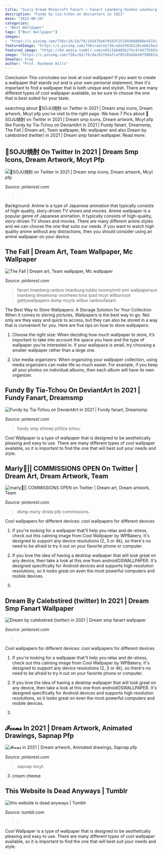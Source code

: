 ```yaml
---
title: "Scary Dream Minecraft Fanart ~ Fanart Lmanberg Ranboo Lmanburg Tubbo Tommyinnit Emi Wallpapersun Manberg Dreamsmp Voorhees Tons Ipad Mcyt Wilbursoot Gettywallpapers Dsmp Mcyts Wilbur Ranboofanart"
description: "Fundy by tia-tchou on deviantart in 2021"
date: "2022-06-29"
categories:
- "Best Wallpaper"
tags: ["Best Wallpaper"]
images:
- "https://i.pinimg.com/736x/1d/18/76/1d1876e6f0183f2518938b8680e56191.jpg"
featuredImage: "https://i.pinimg.com/736x/ad/e2/56/ade2561b120ceb629a14faef53964fc4.jpg"
featured_image: "https://64.media.tumblr.com/e0511b6489b27bc47d477b581d670407/6e96d039a2f2da7e-6b/s1280x1920/45d9fd7486edc9bcd5c75e8eea9227daa7101cfe.png"
image: "https://i.pinimg.com/736x/01/f4/da/01f4da7caf05281bbbe8f508831d4548.jpg"
ShowToc: true
author: "Prof. Rasheed Hills"
---
```



Conclusion
This concludes our look at cool wallpaper! If you want to create a wallpaper that stands out and is your own personal statement, then it's important to find a wallpaper that is both unique and stylish. There are many different types of cool wallpaper available, so be sure to choose the one that is best suited for your taste.

	

		
searching about 🥩SOJU焼酎 on Twitter in 2021 | Dream smp icons, Dream artwork, Mcyt pfp you've visit to the right page. We have 7 Pics about 🥩SOJU焼酎 on Twitter in 2021 | Dream smp icons, Dream artwork, Mcyt pfp like Fundy by Tia-Tchou on DeviantArt in 2021 | Fundy fanart, Dreamsmp, The Fall | Dream art, Team wallpaper, Mc wallpaper and also Dream by calebstired (twitter) in 2021 | Dream smp fanart wallpaper. Read more:
		
    
## 🥩SOJU焼酎 On Twitter In 2021 | Dream Smp Icons, Dream Artwork, Mcyt Pfp

<img loading=lazy src="https://i.pinimg.com/736x/01/f4/da/01f4da7caf05281bbbe8f508831d4548.jpg" onerror="this.onerror=null;this.src='https://tse3.mm.bing.net/th?id=OIP.inM-i-YIvbBiO2iCT0m4tQHaHY&amp;pid=15.1';" alt="🥩SOJU焼酎 on Twitter in 2021 | Dream smp icons, Dream artwork, Mcyt pfp">

_Source: pinterest.com_

>. 

	

Background: Anime is a type of Japanese animation that typically consists of high-quality, story-driven TV shows and movies.
Anime wallpaper is a popular genre of Japanese animation. It typically consists of high-quality, story-driven TV shows and movies. There are many different anime styles and we can choose the one that suits our needs. If you want to watch high quality anime without any distractions, then you should consider using an anime wallpaper on your device.

    
## The Fall | Dream Art, Team Wallpaper, Mc Wallpaper

<img loading=lazy src="https://i.pinimg.com/736x/ad/e2/56/ade2561b120ceb629a14faef53964fc4.jpg" onerror="this.onerror=null;this.src='https://tse4.mm.bing.net/th?id=OIP.kljBIL9h4n6ur03zQ-772AHaM1&amp;pid=15.1';" alt="The Fall | Dream art, Team wallpaper, Mc wallpaper">

_Source: pinterest.com_

>fanart lmanberg ranboo lmanburg tubbo tommyinnit emi wallpapersun manberg dreamsmp voorhees tons ipad mcyt wilbursoot gettywallpapers dsmp mcyts wilbur ranboofanart. 

	

The Best Way to Store Wallpapers: A Storage Solution for Your Collection
When it comes to storing pictures, Wallpapers is the best way to go. Not only are they easy and quick to access, but they can also be stored in a way that is convenient for you. Here are five tips on how to store wallpapers:
1) Choose the right size: When deciding how much wallpaper to store, it’s important to take into account the space you have and the type of wallpaper you’re interested in. If your wallspace is small, try choosing a smaller wallpaper rather than a large one.

2) Use media organizers: When organizing your wallpaper collection, using media organizers can make life so much easier. For example, if you keep all your photos on individual albums, then each album will have its own organizer.

    
## Fundy By Tia-Tchou On DeviantArt In 2021 | Fundy Fanart, Dreamsmp

<img loading=lazy src="https://i.pinimg.com/736x/1d/18/76/1d1876e6f0183f2518938b8680e56191.jpg" onerror="this.onerror=null;this.src='https://tse2.mm.bing.net/th?id=OIP.gWBFhTf5deKX1-7QTJahOwHaLH&amp;pid=15.1';" alt="Fundy by Tia-Tchou on DeviantArt in 2021 | Fundy fanart, Dreamsmp">

_Source: pinterest.com_

>fundy smp shimeji ph1lza tchou. 

	

Cool Wallpaper is a type of wallpaper that is designed to be aesthetically pleasing and easy to use. There are many different types of cool wallpaper available, so it is important to find the one that will best suit your needs and style.

    
## Marly🌠|| COMMISSIONS OPEN On Twitter | Dream Art, Dream Artwork, Team

<img loading=lazy src="https://i.pinimg.com/736x/63/02/30/630230f554ef21018e0aaa32a138b639.jpg" onerror="this.onerror=null;this.src='https://tse3.mm.bing.net/th?id=OIP.GRkmLe3J6QwPK6KBo4mqSAHaLs&amp;pid=15.1';" alt="marly🌠|| COMMISSIONS OPEN on Twitter | Dream art, Dream artwork, Team">

_Source: pinterest.com_

>dsmp marly drista pfp commissions. 

	

Cool wallpapers for different devices:
cool wallpapers for different devices 

1. If you're looking for a wallpaper that'll help you relax and de-stress, check out this calming image from Cool Wallpaper by WPBakery. It's designed to support any device resolutions (2, 3 or 4k), so there's no need to be afraid to try it out on your favorite phone or computer.

2. If you love the idea of having a desktop wallpaper that will look great on any device, then take a look at this one from androidOSWALLPAPER. It's designed specifically for Android devices and supports high resolution resolutions, so it looks great on even the most powerful computers and mobile devices.

3.

    
## Dream By Calebstired (twitter) In 2021 | Dream Smp Fanart Wallpaper

<img loading=lazy src="https://i.pinimg.com/736x/70/16/6e/70166e35c07187e398abc13979a66162.jpg" onerror="this.onerror=null;this.src='https://tse1.mm.bing.net/th?id=OIP.oaA9kcT8f13VZXXEUCUYNQHaEK&amp;pid=15.1';" alt="Dream by calebstired (twitter) in 2021 | Dream smp fanart wallpaper">

_Source: pinterest.com_

>. 

	

Cool wallpapers for different devices:
cool wallpapers for different devices 

1. If you're looking for a wallpaper that'll help you relax and de-stress, check out this calming image from Cool Wallpaper by WPBakery. It's designed to support any device resolutions (2, 3 or 4k), so there's no need to be afraid to try it out on your favorite phone or computer.

2. If you love the idea of having a desktop wallpaper that will look great on any device, then take a look at this one from androidOSWALLPAPER. It's designed specifically for Android devices and supports high resolution resolutions, so it looks great on even the most powerful computers and mobile devices.

3.

    
## 𝓘𝓬𝓸𝓷𝓼 In 2021 | Dream Artwork, Animated Drawings, Sapnap Pfp

<img loading=lazy src="https://i.pinimg.com/736x/26/dc/0d/26dc0da35183ebdda303a8198708b8e7.jpg" onerror="this.onerror=null;this.src='https://tse1.mm.bing.net/th?id=OIP.Oyipt61ASDjbIZ-2y2FnaAHaHa&amp;pid=15.1';" alt="𝓘𝓬𝓸𝓷𝓼 in 2021 | Dream artwork, Animated drawings, Sapnap pfp">

_Source: pinterest.com_

>sapnap mcyt. 

	

3. cream cheese 

    
## This Website Is Dead Anyways | Tumblr

<img loading=lazy src="https://64.media.tumblr.com/e0511b6489b27bc47d477b581d670407/6e96d039a2f2da7e-6b/s1280x1920/45d9fd7486edc9bcd5c75e8eea9227daa7101cfe.png" onerror="this.onerror=null;this.src='https://tse3.mm.bing.net/th?id=OIP.HUChVuXLyegpIvP8p9yBZQHaLH&amp;pid=15.1';" alt="this website is dead anyways | Tumblr">

_Source: tumblr.com_

>. 

	

Cool Wallpaper is a type of wallpaper that is designed to be aesthetically pleasing and easy to use. There are many different types of cool wallpaper available, so it is important to find the one that will best suit your needs and style.

